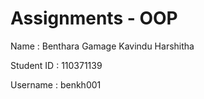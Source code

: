 # Assignments - OOP

Name : Benthara Gamage Kavindu Harshitha

Student ID : 110371139

Username : benkh001
